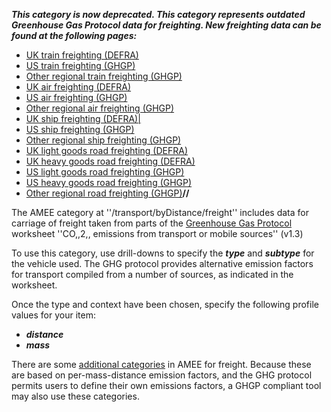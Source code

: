 ***This category is now deprecated. This category represents outdated
Greenhouse Gas Protocol data for freighting. New freighting data can be
found at the following pages:***

  - [UK train freighting (DEFRA)](Train_Freight_Defra)
  - [US train freighting (GHGP)](US_train_freight)
  - [Other regional train freighting
    (GHGP)](Other_regional_train_freight)
  - [UK air freighting (DEFRA)](Plane_Freight_Defra)
  - [US air freighting (GHGP)](US_plane_freight)
  - [Other regional air freighting (GHGP)](Other_regional_plane_freight)
  - [UK ship freighting (DEFRA)|](Ship_Freight_Defra)
  - [US ship freighting (GHGP)](US_ship_freight)
  - [Other regional ship freighting (GHGP)](Other_regional_ship_freight)
  - [UK light goods road freighting (DEFRA)](Light_Goods_Freight_Defra)
  - [UK heavy goods road freighting (DEFRA)](Heavy_Goods_Freight_Defra)
  - [US light goods road freighting
    (GHGP)](US_lightgoods_truck_freighting)
  - [US heavy goods road freighting
    (GHGP)](US_heavyduty_truck_freighting)
  - [Other regional road freighting
    (GHGP)](Other_regional_road_freight)**//**

The AMEE category at ''/transport/byDistance/freight'' includes data for
carriage of freight taken from parts of the [Greenhouse Gas
Protocol](Greenhouse_Gas_Protocol) worksheet ''CO,,2,, emissions from
transport or mobile sources'' (v1.3)

To use this category, use drill-downs to specify the ***type*** and
***subtype*** for the vehicle used. The GHG protocol provides
alternative emission factors for transport compiled from a number of
sources, as indicated in the worksheet.

Once the type and context have been chosen, specify the following
profile values for your item:

  - ***distance***
  - ***mass***

There are some [ additional categories](Transport%20) in AMEE for
freight. Because these are based on per-mass-distance emission factors,
and the GHG protocol permits users to define their own emissions
factors, a GHGP compliant tool may also use these categories.
